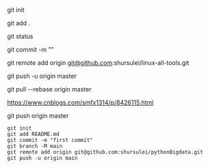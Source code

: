 git init

git add .

git status

git commit -m ""



git remote add origin git@github.com:shursulei/linux-all-tools.git



git push -u origin master



 git pull --rebase origin master



<https://www.cnblogs.com/smfx1314/p/8426115.html>



git push origin master





```
git init
git add README.md
git commit -m "first commit"
git branch -M main
git remote add origin git@github.com:shursulei/pythonBigdata.git
git push -u origin main
```

